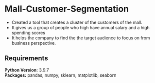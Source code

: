 # Mall-Customer-Segmentation
* Created a tool that creates a cluster of the customers of the mall.
* It gives us a group of people who high have annual salary and a high spending scores 
* It helps the company to find the the target audience to focus on from business perspective.
## Requirements 
**Python Version:** 3.9.7  
**Packages:** pandas, numpy, sklearn, matplotlib, seaborn
